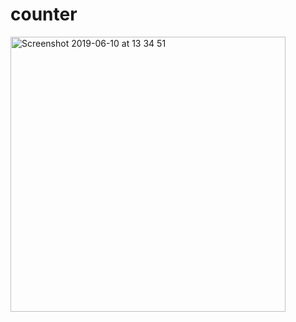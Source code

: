 # counter

<img width="440" alt="Screenshot 2019-06-10 at 13 34 51" src="https://user-images.githubusercontent.com/41584015/59190143-9e57aa00-8b84-11e9-83f7-88d0663a0cab.png">
